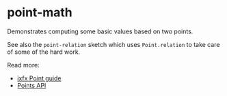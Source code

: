 # point-math

Demonstrates computing some basic values based on two points.

See also the `point-relation` sketch which uses `Point.relation` to take care of some of the hard work.

Read more:
* [ixfx Point guide](https://ixfx.fun/geometry/points/)
* [Points API](https://api.ixfx.fun/_ixfx/geometry/Points/)